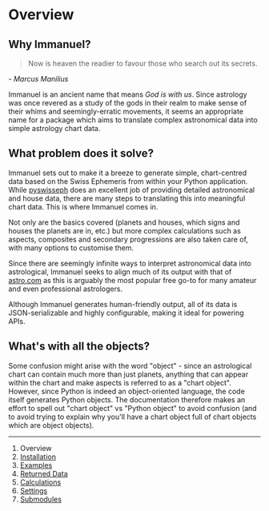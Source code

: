 # Overview

## Why Immanuel?

> Now is heaven the readier to favour those who search out its secrets.

*- Marcus Manilius*

Immanuel is an ancient name that means *God is with us*. Since astrology was once revered as a study of the gods in their realm to make sense of their whims and seemingly-erratic movements, it seems an appropriate name for a package which aims to translate complex astronomical data into simple astrology chart data.

## What problem does it solve?

Immanuel sets out to make it a breeze to generate simple, chart-centred data based on the Swiss Ephemeris from within your Python application. While [pyswisseph](https://github.com/astrorigin/pyswisseph) does an excellent job of providing detailed astronomical and house data, there are many steps to translating this into meaningful chart data. This is where Immanuel comes in.

Not only are the basics covered (planets and houses, which signs and houses the planets are in, etc.) but more complex calculations such as aspects, composites and secondary progressions are also taken care of, with many options to customise them.

Since there are seemingly infinite ways to interpret astronomical data into astrological, Immanuel seeks to align much of its output with that of [astro.com](https://astro.com) as this is arguably the most popular free go-to for many amateur and even professional astrologers.

Although Immanuel generates human-friendly output, all of its data is JSON-serializable and highly configurable, making it ideal for powering APIs.

## What's with all the objects?

Some confusion might arise with the word "object" - since an astrological chart can contain much more than just planets, anything that can appear within the chart and make aspects is referred to as a "chart object". However, since Python is indeed an object-oriented language, the code itself generates Python objects. The documentation therefore makes an effort to spell out "chart object" vs "Python object" to avoid confusion (and to avoid trying to explain why you'll have a chart object full of chart objects which are object objects).

---

1. Overview
2. [Installation](2-installation.md)
3. [Examples](3-examples.md)
4. [Returned Data](4-data.md)
5. [Calculations](5-calculations.md)
6. [Settings](6-settings.md)
7. [Submodules](7-submodules.md)
